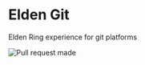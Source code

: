 # Elden Git
Elden Ring experience for git platforms

![Pull request made](https://github.com/user-attachments/assets/b90c43c5-b058-4aa1-9621-193bdace400b)
